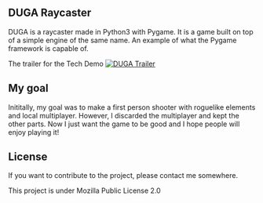 ## DUGA Raycaster

DUGA is a raycaster made in Python3 with Pygame. It is a game built on top of a simple engine of the same name. An example of what the Pygame framework is capable of.

The trailer for the Tech Demo
[![DUGA Trailer](http://i3.ytimg.com/vi/By_cbsacvTM/maxresdefault.jpg)](https://www.youtube.com/watch?v=Ai0-Cr_RElo)

## My goal

Inititally, my goal was to make a first person shooter with roguelike elements and local multiplayer. However, I discarded the multiplayer and kept the other parts.
Now I just want the game to be good and I hope people will enjoy playing it!


## License

If you want to contribute to the project, please contact me somewhere.

This project is under Mozilla Public License 2.0